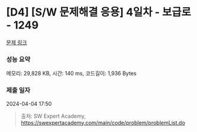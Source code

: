 # [D4] [S/W 문제해결 응용] 4일차 - 보급로 - 1249 

[문제 링크](https://swexpertacademy.com/main/code/problem/problemDetail.do?contestProbId=AV15QRX6APsCFAYD) 

### 성능 요약

메모리: 29,828 KB, 시간: 140 ms, 코드길이: 1,936 Bytes

### 제출 일자

2024-04-04 17:50



> 출처: SW Expert Academy, https://swexpertacademy.com/main/code/problem/problemList.do